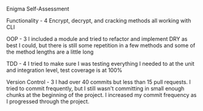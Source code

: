Enigma Self-Assessment

Functionality - 4
Encrypt, decrypt, and cracking methods all working with CLI

OOP - 3
I included a module and tried to refactor and implement DRY as best I could, but there is still some repetition in a few methods and some of the method lengths are a little long

TDD - 4
I tried to make sure I was testing everything I needed to at the unit and integration level, test coverage is at 100%

Version Control - 3
I had over 40 commits but less than 15 pull requests. I tried to commit frequently, but I still wasn't committing in small enough chunks at the beginning of the project. I increased my commit frequency as I progressed through the project.
